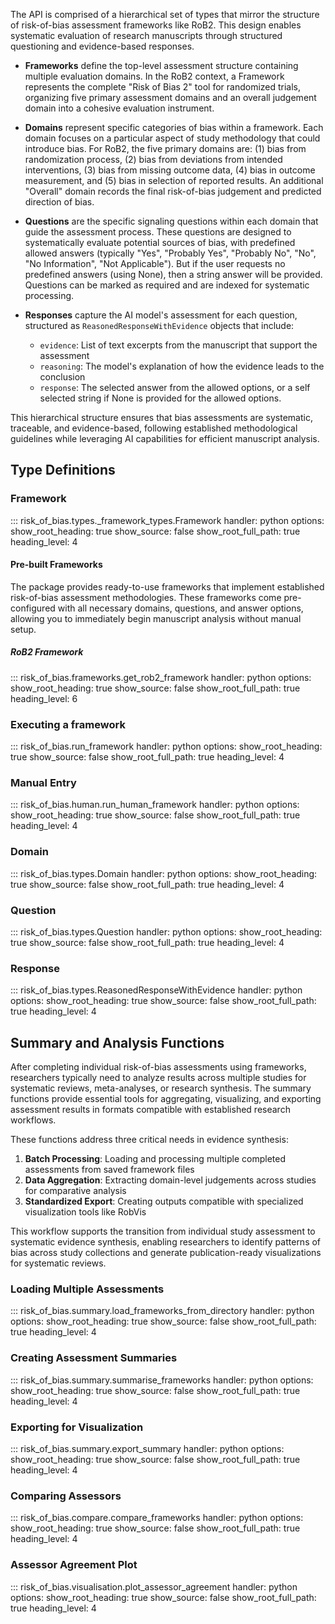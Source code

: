 The API is comprised of a hierarchical set of types that mirror the structure of risk-of-bias assessment frameworks like RoB2. This design enables systematic evaluation of research manuscripts through structured questioning and evidence-based responses.

- **Frameworks** define the top-level assessment structure containing multiple evaluation domains. In the RoB2 context, a Framework represents the complete "Risk of Bias 2" tool for randomized trials, organizing five primary assessment domains and an overall judgement domain into a cohesive evaluation instrument.

- **Domains** represent specific categories of bias within a framework. Each domain focuses on a particular aspect of study methodology that could introduce bias. For RoB2, the five primary domains are: (1) bias from randomization process, (2) bias from deviations from intended interventions, (3) bias from missing outcome data, (4) bias in outcome measurement, and (5) bias in selection of reported results. An additional "Overall" domain records the final risk-of-bias judgement and predicted direction of bias.

- **Questions** are the specific signaling questions within each domain that guide the assessment process. These questions are designed to systematically evaluate potential sources of bias, with predefined allowed answers (typically "Yes", "Probably Yes", "Probably No", "No", "No Information", "Not Applicable"). But if the user requests no predefined answers (using None), then a string answer will be provided. Questions can be marked as required and are indexed for systematic processing.

- **Responses** capture the AI model's assessment for each question, structured as `ReasonedResponseWithEvidence` objects that include:
  - `evidence`: List of text excerpts from the manuscript that support the assessment
  - `reasoning`: The model's explanation of how the evidence leads to the conclusion
  - `response`: The selected answer from the allowed options, or a self selected string if None is provided for the allowed options.

This hierarchical structure ensures that bias assessments are systematic, traceable, and evidence-based, following established methodological guidelines while leveraging AI capabilities for efficient manuscript analysis.

## Type Definitions

### Framework

::: risk_of_bias.types._framework_types.Framework
    handler: python
    options:
      show_root_heading: true
      show_source: false
      show_root_full_path: true
      heading_level: 4


#### Pre-built Frameworks

The package provides ready-to-use frameworks that implement established risk-of-bias assessment methodologies. These frameworks come pre-configured with all necessary domains, questions, and answer options, allowing you to immediately begin manuscript analysis without manual setup.

##### RoB2 Framework

::: risk_of_bias.frameworks.get_rob2_framework
    handler: python
    options:
      show_root_heading: true
      show_source: false
      show_root_full_path: true
      heading_level: 6


### Executing a framework

::: risk_of_bias.run_framework
    handler: python
    options:
      show_root_heading: true
      show_source: false
      show_root_full_path: true
      heading_level: 4

### Manual Entry

::: risk_of_bias.human.run_human_framework
    handler: python
    options:
      show_root_heading: true
      show_source: false
      show_root_full_path: true
      heading_level: 4

### Domain

::: risk_of_bias.types.Domain
    handler: python
    options:
      show_root_heading: true
      show_source: false
      show_root_full_path: true
      heading_level: 4

### Question

::: risk_of_bias.types.Question
    handler: python
    options:
      show_root_heading: true
      show_source: false
      show_root_full_path: true
      heading_level: 4

### Response

::: risk_of_bias.types.ReasonedResponseWithEvidence
    handler: python
    options:
      show_root_heading: true
      show_source: false
      show_root_full_path: true
      heading_level: 4

## Summary and Analysis Functions

After completing individual risk-of-bias assessments using frameworks, researchers typically need to analyze results across multiple studies for systematic reviews, meta-analyses, or research synthesis. The summary functions provide essential tools for aggregating, visualizing, and exporting assessment results in formats compatible with established research workflows.

These functions address three critical needs in evidence synthesis:

1. **Batch Processing**: Loading and processing multiple completed assessments from saved framework files
2. **Data Aggregation**: Extracting domain-level judgements across studies for comparative analysis  
3. **Standardized Export**: Creating outputs compatible with specialized visualization tools like RobVis

This workflow supports the transition from individual study assessment to systematic evidence synthesis, enabling researchers to identify patterns of bias across study collections and generate publication-ready visualizations for systematic reviews.

### Loading Multiple Assessments

::: risk_of_bias.summary.load_frameworks_from_directory
    handler: python
    options:
      show_root_heading: true
      show_source: false
      show_root_full_path: true
      heading_level: 4

### Creating Assessment Summaries

::: risk_of_bias.summary.summarise_frameworks
    handler: python
    options:
      show_root_heading: true
      show_source: false
      show_root_full_path: true
      heading_level: 4

### Exporting for Visualization

::: risk_of_bias.summary.export_summary
    handler: python
    options:
      show_root_heading: true
      show_source: false
      show_root_full_path: true
      heading_level: 4

### Comparing Assessors

::: risk_of_bias.compare.compare_frameworks
    handler: python
    options:
      show_root_heading: true
      show_source: false
      show_root_full_path: true
      heading_level: 4

### Assessor Agreement Plot

::: risk_of_bias.visualisation.plot_assessor_agreement
    handler: python
    options:
      show_root_heading: true
      show_source: false
      show_root_full_path: true
      heading_level: 4



